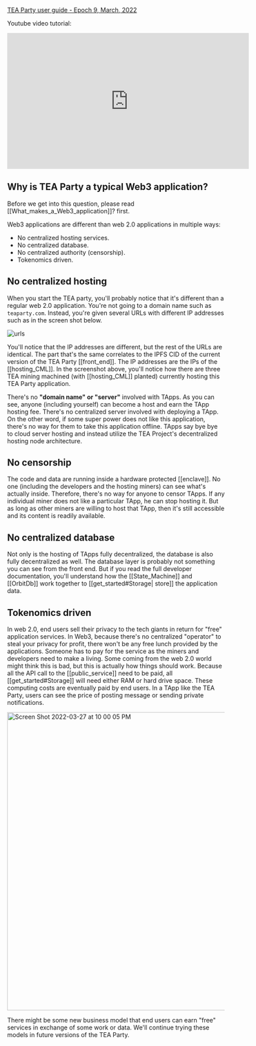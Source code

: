 [TEA Party user guide - Epoch 9, March, 2022](https://teaproject.medium.com/tea-party-tapp-epoch-9-users-guide-2bd8ddd87daa)


Youtube video tutorial:
<iframe width="560" height="315" src="https://www.youtube.com/embed/yl7DUnyE_0g" title="YouTube video player" frameborder="0" allow="accelerometer; autoplay; clipboard-write; encrypted-media; gyroscope; picture-in-picture" allowfullscreen></iframe>


## Why is TEA Party a typical Web3 application?
Before we get into this question, please read [[What_makes_a_Web3_application]]? first.

Web3 applications are different than web 2.0 applications in multiple ways:

- No centralized hosting services.
- No centralized database.
- No centralized authority (censorship).
- Tokenomics driven.

## No centralized hosting
When you start the TEA party, you'll probably notice that it's different than a regular web 2.0 application. You're not going to a domain name such as `teaparty.com`. Instead, you're given several URLs with different IP addresses such as in the screen shot below.

![urls](https://user-images.githubusercontent.com/1761809/160294873-a61c21b8-e8ee-4cbf-bc41-05ae097a47bb.png)

You'll notice that the IP addresses are different, but the rest of the URLs are identical. The part that's the same correlates to the IPFS CID of the current version of the TEA Party [[front_end]]. The IP addresses are the IPs of the [[hosting_CML]]. In the screenshot above, you'll notice how there are three TEA mining machined (with [[hosting_CML]] planted) currently hosting this TEA Party application. 

There's no **"domain name" or "server"** involved with TApps.  As you can see, anyone (including yourself) can become a host and earn the TApp hosting fee. There's no centralized server involved with deploying a TApp. On the other word, if some super power does not like this application, there's no way for them to take this application offline. TApps say bye bye to cloud server hosting and instead utilize the TEA Project's decentralized hosting node architecture.

## No censorship

The code and data are running inside a hardware protected [[enclave]]. No one (including the developers and the hosting miners) can see what's actually inside. Therefore, there's no way for anyone to censor TApps. If any individual miner does not like a particular TApp, he can stop hosting it. But as long as other miners are willing to host that TApp, then it's still accessible and its content is readily available.

## No centralized database
Not only is the hosting of TApps fully decentralized, the database is also fully decentralized as well. The database layer is probably not something you can see from the front end. But if you read the full developer documentation, you'll understand how the [[State_Machine]] and [[OrbitDb]] work together to [[get_started#Storage| store]] the application data.

## Tokenomics driven
In web 2.0, end users sell their privacy to the tech giants in return for "free" application services. In Web3, because there's no centralized "operator" to steal your privacy for profit, there won't be any free lunch provided by the applications.  Someone has to pay for the service as the miners and developers need to make a living. Some coming from the web 2.0 world might think this is bad, but this is actually how things should work.  Because all the API call to the [[public_service]] need to be paid, all [[get_started#Storage]] will need either RAM or hard drive space. These computing costs are eventually paid by end users. In a TApp like the TEA Party, users can see the price of posting message or sending private notifications. 

<img width="691" alt="Screen Shot 2022-03-27 at 10 00 05 PM" src="https://user-images.githubusercontent.com/86096370/160329742-1f51d1a3-588a-4c45-874b-783ed2867f05.png">

There might be some new business model that end users can earn "free" services in exchange of some work or data. We'll continue trying these models in future versions of the TEA Party.
